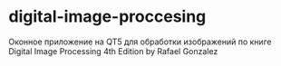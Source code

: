 # digital-image-proccesing
Оконное приложение на QT5 для обработки изображений по книге Digital Image Processing 4th Edition by Rafael Gonzalez
